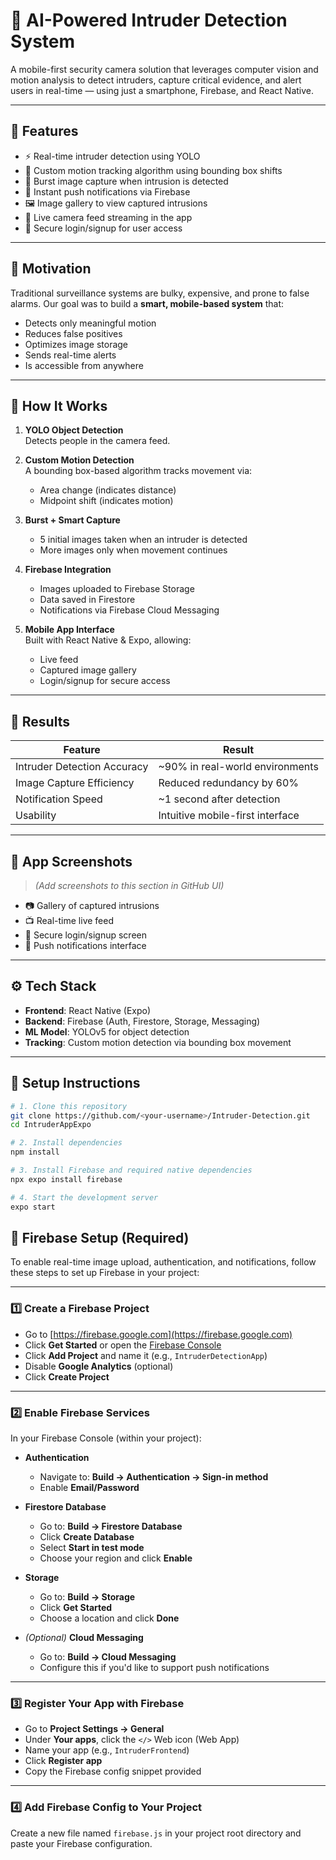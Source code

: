 # 🔐 AI-Powered Intruder Detection System

A mobile-first security camera solution that leverages computer vision and motion analysis to detect intruders, capture critical evidence, and alert users in real-time — using just a smartphone, Firebase, and React Native.

---

## 📱 Features

- ⚡ Real-time intruder detection using YOLO
- 🎯 Custom motion tracking algorithm using bounding box shifts
- 📸 Burst image capture when intrusion is detected
- 🔔 Instant push notifications via Firebase
- 🖼️ Image gallery to view captured intrusions
- 📡 Live camera feed streaming in the app
- 🔐 Secure login/signup for user access

---

## 🎯 Motivation

Traditional surveillance systems are bulky, expensive, and prone to false alarms. Our goal was to build a **smart, mobile-based system** that:

- Detects only meaningful motion
- Reduces false positives
- Optimizes image storage
- Sends real-time alerts
- Is accessible from anywhere

---

## 🧠 How It Works

1. **YOLO Object Detection**  
   Detects people in the camera feed.

2. **Custom Motion Detection**  
   A bounding box-based algorithm tracks movement via:

   - Area change (indicates distance)
   - Midpoint shift (indicates motion)

3. **Burst + Smart Capture**

   - 5 initial images taken when an intruder is detected
   - More images only when movement continues

4. **Firebase Integration**

   - Images uploaded to Firebase Storage
   - Data saved in Firestore
   - Notifications via Firebase Cloud Messaging

5. **Mobile App Interface**  
   Built with React Native & Expo, allowing:
   - Live feed
   - Captured image gallery
   - Login/signup for secure access

---

## 🧪 Results

| Feature                     | Result                           |
| --------------------------- | -------------------------------- |
| Intruder Detection Accuracy | ~90% in real-world environments  |
| Image Capture Efficiency    | Reduced redundancy by 60%        |
| Notification Speed          | ~1 second after detection        |
| Usability                   | Intuitive mobile-first interface |

---

## 📸 App Screenshots

> _(Add screenshots to this section in GitHub UI)_

- 📷 Gallery of captured intrusions
- 📺 Real-time live feed
- 🔐 Secure login/signup screen
- 🔔 Push notifications interface

---

## ⚙️ Tech Stack

- **Frontend**: React Native (Expo)
- **Backend**: Firebase (Auth, Firestore, Storage, Messaging)
- **ML Model**: YOLOv5 for object detection
- **Tracking**: Custom motion detection via bounding box movement

---

## 🚀 Setup Instructions

```bash
# 1. Clone this repository
git clone https://github.com/<your-username>/Intruder-Detection.git
cd IntruderAppExpo

# 2. Install dependencies
npm install

# 3. Install Firebase and required native dependencies
npx expo install firebase

# 4. Start the development server
expo start
```

## 🔐 Firebase Setup (Required)

To enable real-time image upload, authentication, and notifications, follow these steps to set up Firebase in your project:

---

### 1️⃣ Create a Firebase Project

- Go to [https://firebase.google.com](https://firebase.google.com)
- Click **Get Started** or open the [Firebase Console](https://console.firebase.google.com/)
- Click **Add Project** and name it (e.g., `IntruderDetectionApp`)
- Disable **Google Analytics** (optional)
- Click **Create Project**

---

### 2️⃣ Enable Firebase Services

In your Firebase Console (within your project):

- **Authentication**

  - Navigate to: **Build → Authentication → Sign-in method**
  - Enable **Email/Password**

- **Firestore Database**

  - Go to: **Build → Firestore Database**
  - Click **Create Database**
  - Select **Start in test mode**
  - Choose your region and click **Enable**

- **Storage**

  - Go to: **Build → Storage**
  - Click **Get Started**
  - Choose a location and click **Done**

- _(Optional)_ **Cloud Messaging**
  - Go to: **Build → Cloud Messaging**
  - Configure this if you'd like to support push notifications

---

### 3️⃣ Register Your App with Firebase

- Go to **Project Settings → General**
- Under **Your apps**, click the `</>` Web icon (Web App)
- Name your app (e.g., `IntruderFrontend`)
- Click **Register app**
- Copy the Firebase config snippet provided

---

### 4️⃣ Add Firebase Config to Your Project

Create a new file named `firebase.js` in your project root directory and paste your Firebase configuration.
